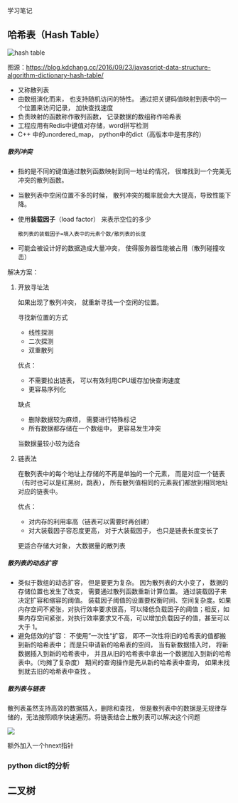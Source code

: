 学习笔记

## 哈希表（Hash Table）

![hash table](https://blog.kdchang.cc/2016/09/23/javascript-data-structure-algorithm-dictionary-hash-table/hash-table-head.png)

图源：https://blog.kdchang.cc/2016/09/23/javascript-data-structure-algorithm-dictionary-hash-table/

* 又称散列表
* 由数组演化而来， 也支持随机访问的特性。 通过把关键码值映射到表中的一个位置来访问记录， 加快查找速度
* 负责映射的函数称作散列函数， 记录数据的数组称作哈希表
* 工程应用有Redis中键值对存储，word拼写检测
* C++ 中的unordered_map， python中的dict（高版本中是有序的）

##### 散列冲突

* 指的是不同的键值通过散列函数映射到同一地址的情况， 很难找到一个完美无冲突的散列函数。

* 当散列表中空闲位置不多的时候， 散列冲突的概率就会大大提高，导致性能下降。

* 使用**装载因子**（load factor） 来表示空位的多少

  ```
  散列表的装载因子=填入表中的元素个数/散列表的长度
  ```

* 可能会被设计好的数据造成大量冲突， 使得服务器性能被占用（散列碰撞攻击）

解决方案：

1. 开放寻址法

   如果出现了散列冲突， 就重新寻找一个空闲的位置。

   寻找新位置的方式

   * 线性探测
   * 二次探测
   * 双重散列

   优点：

   * 不需要拉出链表， 可以有效利用CPU缓存加快查询速度
   * 更容易序列化

   缺点

   * 删除数据较为麻烦， 需要进行特殊标记
   * 所有数据都存储在一个数组中， 更容易发生冲突

   当数据量较小较为适合

2. 链表法

   在散列表中的每个地址上存储的不再是单独的一个元素， 而是对应一个链表（有时也可以是红黑树，跳表）， 所有散列值相同的元素我们都放到相同地址对应的链表中。

   优点：

   * 对内存的利用率高（链表可以需要时再创建）
   * 对大装载因子容忍度更高， 对于大装载因子， 也只是链表长度变长了

   更适合存储大对象， 大数据量的散列表

##### 散列表的动态扩容

* 类似于数组的动态扩容， 但是要更为复杂。 因为散列表的大小变了， 数据的存储位置也发生了改变， 需要通过散列函数重新计算位置。 通过装载因子来决定扩容和缩容的阈值。 装载因子阈值的设置要权衡时间、空间复杂度。如果内存空间不紧张，对执行效率要求很高，可以降低负载因子的阈值；相反，如果内存空间紧张，对执行效率要求又不高，可以增加负载因子的值，甚至可以大于 1。
* 避免低效的扩容： 不使用”一次性“扩容， 即不一次性将旧的哈希表的值都搬到新的哈希表中； 而是只申请新的哈希表的空间， 当有新数据插入时， 将新数据插入到新的哈希表中， 并且从旧的哈希表中拿出一个数据加入到新的哈希表中。（均摊了复杂度）   期间的查询操作是先从新的哈希表中查询， 如果未找到就去旧的哈希表中查找 。

##### 散列表与链表

散列表虽然支持高效的数据插入，删除和查找， 但是散列表中的数据是无规律存储的，无法按照顺序快速遍历。将链表结合上散列表可以解决这个问题

![](https://static001.geekbang.org/resource/image/ea/6e/eaefd5f4028cc7d4cfbb56b24ce8ae6e.jpg)

额外加入一个hnext指针

### python dict的分析



## 二叉树











